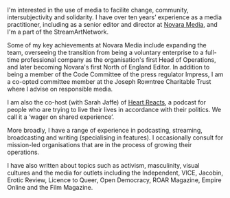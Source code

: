 I'm interested in the use of media to facilite change, community, intersubjectivity and solidarity. I have over ten years’ experience as a media practitioner, including as a senior editor and director at [Novara Media](https://novaramedia.com), and I'm a part of the StreamArtNetwork. 

Some of my key achievements at Novara Media include expanding the team, overseeing the transition from being a voluntary enterprise to a full-time professional company as the organisation's first Head of Operations, and later becoming Novara's first North of England Editor. In addition to being a member of the Code Committee of the press regulator Impress, I am a co-opted committee member at the Joseph Rowntree Charitable Trust where I advise on responsible media.

I am also the co-host (with Sarah Jaffe) of [Heart Reacts](https://shows.acast.com/heart-reacts), a podcast for people who are trying to live their lives in accordance with their politics. We call it a ‘wager on shared experience’.

More broadly, I have a range of experience in podcasting, streaming, broadcasting and writing (specialising in features). I occasionally consult for mission-led organisations that are in the process of growing their operations.

I have also written about topics such as activism, masculinity, visual cultures and the media for outlets including the Independent, VICE, Jacobin, Erotic Review, Licence to Queer, Open Democracy, ROAR Magazine, Empire Online and the Film Magazine.
